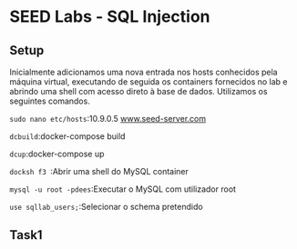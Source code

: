 # SEED Labs - SQL Injection

## Setup

Inicialmente adicionamos uma nova entrada nos hosts conhecidos pela máquina virtual, executando de seguida os containers fornecidos no lab e abrindo uma shell com acesso direto à base de dados. Utilizamos os seguintes comandos.

`sudo nano etc/hosts`:10.9.0.5 www.seed-server.com

`dcbuild`:docker-compose build

`dcup`:docker-compose up

`docksh f3 `:Abrir uma shell do MySQL container

`mysql -u root -pdees`:Executar o MySQL com utilizador root

`use sqllab_users;`:Selecionar o schema pretendido

## Task1
